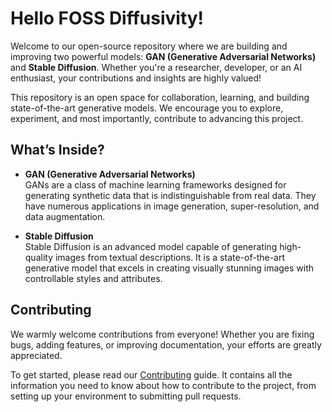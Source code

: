 # Hello FOSS Diffusivity!

Welcome to our open-source repository where we are building and improving two powerful models: **GAN (Generative Adversarial Networks)** and **Stable Diffusion**. Whether you're a researcher, developer, or an AI enthusiast, your contributions and insights are highly valued!

This repository is an open space for collaboration, learning, and building state-of-the-art generative models. We encourage you to explore, experiment, and most importantly, contribute to advancing this project.

## What’s Inside?

- **GAN (Generative Adversarial Networks)**  
  GANs are a class of machine learning frameworks designed for generating synthetic data that is indistinguishable from real data. They have numerous applications in image generation, super-resolution, and data augmentation.

- **Stable Diffusion**  
  Stable Diffusion is an advanced model capable of generating high-quality images from textual descriptions. It is a state-of-the-art generative model that excels in creating visually stunning images with controllable styles and attributes.

## Contributing

We warmly welcome contributions from everyone! Whether you are fixing bugs, adding features, or improving documentation, your efforts are greatly appreciated.

To get started, please read our [Contributing](Contributing.md) guide. It contains all the information you need to know about how to contribute to the project, from setting up your environment to submitting pull requests.
